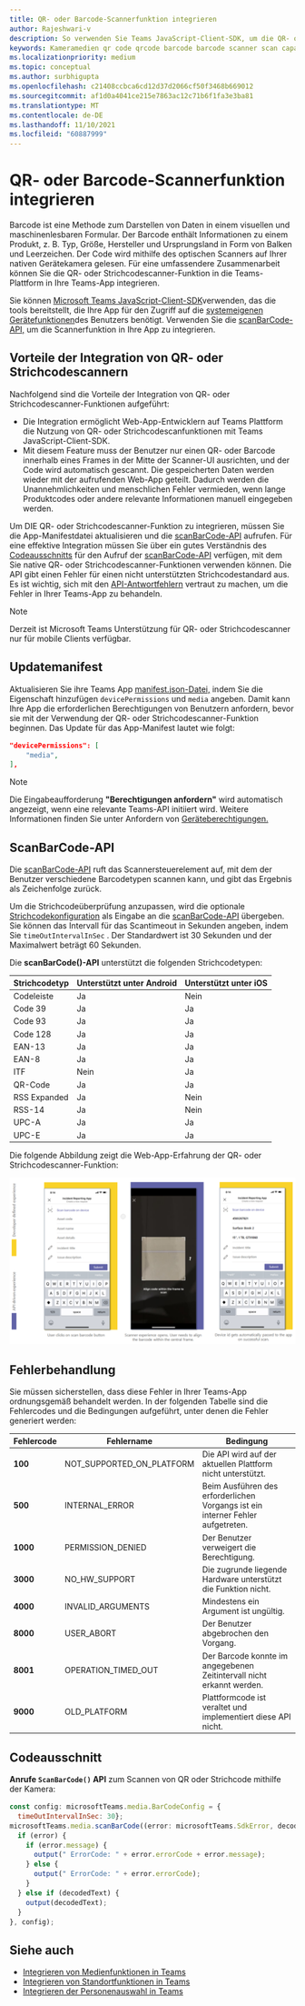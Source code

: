 ```yaml
---
title: QR- oder Barcode-Scannerfunktion integrieren
author: Rajeshwari-v
description: So verwenden Sie Teams JavaScript-Client-SDK, um die QR- oder Strichcodescanner-Funktion zu nutzen
keywords: Kameramedien qr code qrcode barcode barcode scanner scan capabilities native device permissions
ms.localizationpriority: medium
ms.topic: conceptual
ms.author: surbhigupta
ms.openlocfilehash: c21408ccbca6cd12d37d2066cf50f3468b669012
ms.sourcegitcommit: af1d0a4041ce215e7863ac12c71b6f1fa3e3ba81
ms.translationtype: MT
ms.contentlocale: de-DE
ms.lasthandoff: 11/10/2021
ms.locfileid: "60887999"
---
```

# <a name="integrate-qr-or-barcode-scanner-capability"></a>QR- oder Barcode-Scannerfunktion integrieren

Barcode ist eine Methode zum Darstellen von Daten in einem visuellen und maschinenlesbaren Formular. Der Barcode enthält Informationen zu einem Produkt, z. B. Typ, Größe, Hersteller und Ursprungsland in Form von Balken und Leerzeichen. Der Code wird mithilfe des optischen Scanners auf Ihrer nativen Gerätekamera gelesen. Für eine umfassendere Zusammenarbeit können Sie die QR- oder Strichcodescanner-Funktion in die Teams-Plattform in Ihre Teams-App integrieren.   

Sie können [Microsoft Teams JavaScript-Client-SDK](/javascript/api/overview/msteams-client?view=msteams-client-js-latest&preserve-view=true)verwenden, das die tools bereitstellt, die Ihre App für den Zugriff auf die [systemeigenen Gerätefunktionen](native-device-permissions.md)des Benutzers benötigt. Verwenden Sie die [scanBarCode-API,](/javascript/api/@microsoft/teams-js/microsoftteams.media?view=msteams-client-js-latest&preserve-view=true#scanBarCode__error__SdkError__decodedText__string_____void__BarCodeConfig_) um die Scannerfunktion in Ihre App zu integrieren.

## <a name="advantage-of-integrating-qr-or-barcode-scanner-capability"></a>Vorteile der Integration von QR- oder Strichcodescannern

Nachfolgend sind die Vorteile der Integration von QR- oder Strichcodescanner-Funktionen aufgeführt: 

* Die Integration ermöglicht Web-App-Entwicklern auf Teams Plattform die Nutzung von QR- oder Strichcodescanfunktionen mit Teams JavaScript-Client-SDK.
* Mit diesem Feature muss der Benutzer nur einen QR- oder Barcode innerhalb eines Frames in der Mitte der Scanner-UI ausrichten, und der Code wird automatisch gescannt. Die gespeicherten Daten werden wieder mit der aufrufenden Web-App geteilt. Dadurch werden die Unannehmlichkeiten und menschlichen Fehler vermieden, wenn lange Produktcodes oder andere relevante Informationen manuell eingegeben werden.

Um DIE QR- oder Strichcodescanner-Funktion zu integrieren, müssen Sie die App-Manifestdatei aktualisieren und die [scanBarCode-API](/javascript/api/@microsoft/teams-js/microsoftteams.media?view=msteams-client-js-latest&preserve-view=true#scanBarCode__error__SdkError__decodedText__string_____void__BarCodeConfig_) aufrufen. Für eine effektive Integration müssen Sie über ein gutes Verständnis des [Codeausschnitts](#code-snippet) für den Aufruf der [scanBarCode-API](/javascript/api/@microsoft/teams-js/microsoftteams.media?view=msteams-client-js-latest&preserve-view=true#scanBarCode__error__SdkError__decodedText__string_____void__BarCodeConfig_) verfügen, mit dem Sie native QR- oder Strichcodescanner-Funktionen verwenden können. Die API gibt einen Fehler für einen nicht unterstützten Strichcodestandard aus.
Es ist wichtig, sich mit den [API-Antwortfehlern](#error-handling) vertraut zu machen, um die Fehler in Ihrer Teams-App zu behandeln.

> [!NOTE] 
> Derzeit ist Microsoft Teams Unterstützung für QR- oder Strichcodescanner nur für mobile Clients verfügbar.

## <a name="update-manifest"></a>Updatemanifest

Aktualisieren Sie ihre Teams App [manifest.json-Datei,](../../resources/schema/manifest-schema.md#devicepermissions) indem Sie die Eigenschaft hinzufügen `devicePermissions` und `media` angeben. Damit kann Ihre App die erforderlichen Berechtigungen von Benutzern anfordern, bevor sie mit der Verwendung der QR- oder Strichcodescanner-Funktion beginnen. Das Update für das App-Manifest lautet wie folgt:

``` json
"devicePermissions": [
    "media",
],
```

> [!NOTE]
> Die Eingabeaufforderung **"Berechtigungen anfordern"** wird automatisch angezeigt, wenn eine relevante Teams-API initiiert wird. Weitere Informationen finden Sie unter Anfordern von [Geräteberechtigungen.](native-device-permissions.md)

## <a name="scanbarcode-api"></a>ScanBarCode-API

Die [scanBarCode-API](/javascript/api/@microsoft/teams-js/microsoftteams.media?view=msteams-client-js-latest&preserve-view=true#scanBarCode__error__SdkError__decodedText__string_____void__BarCodeConfig_) ruft das Scannersteuerelement auf, mit dem der Benutzer verschiedene Barcodetypen scannen kann, und gibt das Ergebnis als Zeichenfolge zurück.

Um die Strichcodeüberprüfung anzupassen, wird die optionale [Strichcodekonfiguration](/javascript/api/@microsoft/teams-js/microsoftteams.media.barcodeconfig?view=msteams-client-js-latest&preserve-view=true) als Eingabe an die [scanBarCode-API](/javascript/api/@microsoft/teams-js/microsoftteams.media?view=msteams-client-js-latest&preserve-view=true#scanBarCode__error__SdkError__decodedText__string_____void__BarCodeConfig_) übergeben. Sie können das Intervall für das Scantimeout in Sekunden angeben, indem Sie `timeOutIntervalInSec` . Der Standardwert ist 30 Sekunden und der Maximalwert beträgt 60 Sekunden.

Die **scanBarCode()-API** unterstützt die folgenden Strichcodetypen:

| Strichcodetyp | Unterstützt unter Android | Unterstützt unter iOS |
| ---------- | ---------- | ------------ |
| Codeleiste | Ja | Nein |
| Code 39 | Ja | Ja | 
| Code 93 | Ja | Ja |
| Code 128 | Ja | Ja |
| EAN-13 | Ja | Ja |
| EAN-8 | Ja | Ja |
| ITF | Nein | Ja |
| QR-Code | Ja | Ja |
| RSS Expanded | Ja | Nein |
| RSS-14 | Ja | Nein |
| UPC-A | Ja | Ja |
| UPC-E | Ja | Ja |

Die folgende Abbildung zeigt die Web-App-Erfahrung der QR- oder Strichcodescanner-Funktion:

![Web-App-Erfahrung für qr- oder Strichcodescanner-Funktion](../../assets/images/tabs/qr-barcode-scanner-capability.png)

## <a name="error-handling"></a>Fehlerbehandlung

Sie müssen sicherstellen, dass diese Fehler in Ihrer Teams-App ordnungsgemäß behandelt werden. In der folgenden Tabelle sind die Fehlercodes und die Bedingungen aufgeführt, unter denen die Fehler generiert werden: 

|Fehlercode |  Fehlername     | Bedingung|
| --------- | --------------- | -------- |
| **100** | NOT_SUPPORTED_ON_PLATFORM | Die API wird auf der aktuellen Plattform nicht unterstützt.|
| **500** | INTERNAL_ERROR | Beim Ausführen des erforderlichen Vorgangs ist ein interner Fehler aufgetreten.|
| **1000** | PERMISSION_DENIED |Der Benutzer verweigert die Berechtigung.|
| **3000** | NO_HW_SUPPORT | Die zugrunde liegende Hardware unterstützt die Funktion nicht.|
| **4000** | INVALID_ARGUMENTS | Mindestens ein Argument ist ungültig.|
| **8000** | USER_ABORT |Der Benutzer abgebrochen den Vorgang.|
| **8001** | OPERATION_TIMED_OUT | Der Barcode konnte im angegebenen Zeitintervall nicht erkannt werden.|
| **9000** | OLD_PLATFORM | Plattformcode ist veraltet und implementiert diese API nicht.|

## <a name="code-snippet"></a>Codeausschnitt

**Anrufe `ScanBarCode()` API** zum Scannen von QR oder Strichcode mithilfe der Kamera:

```javascript
const config: microsoftTeams.media.BarCodeConfig = {
  timeOutIntervalInSec: 30};
microsoftTeams.media.scanBarCode((error: microsoftTeams.SdkError, decodedText: string) => {
  if (error) {
    if (error.message) {
      output(" ErrorCode: " + error.errorCode + error.message);
    } else {
      output(" ErrorCode: " + error.errorCode);
    }
  } else if (decodedText) {
    output(decodedText);
  }
}, config);
```

## <a name="see-also"></a>Siehe auch

* [Integrieren von Medienfunktionen in Teams](mobile-camera-image-permissions.md)
* [Integrieren von Standortfunktionen in Teams](location-capability.md)
* [Integrieren der Personenauswahl in Teams](people-picker-capability.md)
